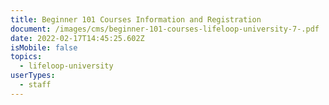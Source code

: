 ```yaml
---
title: Beginner 101 Courses Information and Registration
document: /images/cms/beginner-101-courses-lifeloop-university-7-.pdf
date: 2022-02-17T14:45:25.602Z
isMobile: false
topics:
  - lifeloop-university
userTypes:
  - staff
---
```

